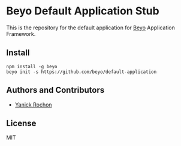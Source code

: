 # Beyo Default Application Stub

This is the repository for the default application for [Beyo](https://github.com/beyo/beyo)
Application Framework.

## Install

```
npm install -g beyo
beyo init -s https://github.com/beyo/default-application
```

## Authors and Contributors

* [Yanick Rochon](https://github.com/yanickrochon)


## License

MIT
